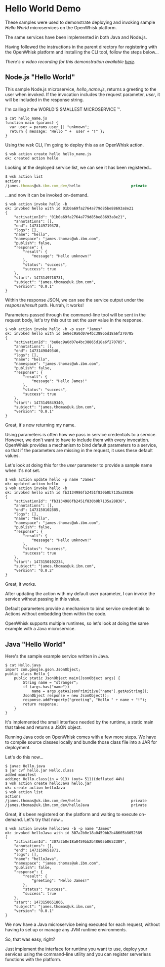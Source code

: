 # Hello World Demo

These samples were used to demonstrate deploying and invoking sample _Hello World_ microservices on the OpenWhisk platform.  

The same services have been implemented in both Java and Node.js.

Having followed the instructions in the parent directory for registering with the OpenWhisk platform and installing the CLI tool, follow the steps below...

*There's a video recording for this demonstration available [here](https://www.youtube.com/watch?v=rSmJn6ahrEM).*

## Node.js "Hello World"

This sample Node.js microservice, _hello_name.js_, returns a greeting to the user when invoked. If the invocation includes the request parameter, _user_, it will be included in the response string.

I'm calling it the WORLD'S SMALLEST MICROSERVICE ™.

```
$ cat hello_name.js
function main (params) {
  var user = params.user || "unknown";
  return { message: "Hello " +  user + "!" };
}
```

Using the _wsk_ CLI, I'm going to deploy this as an OpenWhisk action.

```
$ wsk action create hello hello_name.js
ok: created action hello
```

Looking at the deployed service list, we can see it has been registered...

```javascript
$ wsk action list
actions
/james.thomas@uk.ibm.com_dev/hello                       private    
```

…and now it can be invoked on-demand. 

```
$ wsk action invoke hello -b
ok: invoked hello with id 01b0a69fa2764a779d85be88693a8e21
{
    "activationId": "01b0a69fa2764a779d85be88693a8e21",
    "annotations": [],
    "end": 1473149719378,
    "logs": [],
    "name": "hello",
    "namespace": "james.thomas@uk.ibm.com",
    "publish": false,
    "response": {
        "result": {
            "message": "Hello unknown!"
        },
        "status": "success",
        "success": true
    },
    "start": 1473149718731,
    "subject": "james.thomas@uk.ibm.com",
    "version": "0.0.1"
}
```

Within the response JSON, we can see the service output under the _response/result_ path. Hurrah, it works! 

Parameters passed through the command-line tool will be sent in the request body, let's try this out to set the _user_ value in the response. 

```
$ wsk action invoke hello -b -p user "James"
ok: invoked hello with id be8ec9a0d07e4bc38865d18a6f270785
{
    "activationId": "be8ec9a0d07e4bc38865d18a6f270785",
    "annotations": [],
    "end": 1473149849346,
    "logs": [],
    "name": "hello",
    "namespace": "james.thomas@uk.ibm.com",
    "publish": false,
    "response": {
        "result": {
            "message": "Hello James!"
        },
        "status": "success",
        "success": true
    },
    "start": 1473149849340,
    "subject": "james.thomas@uk.ibm.com",
    "version": "0.0.1"
}
```

Great, it's now returning my name.

Using parameters is often how we pass in service credentials to a service. However, we don't want to have to include them with every invocation. OpenWhisk provides a mechanism to bind default parameters to a service, so that if the parameters are missing in the request, it uses these default values.

Let's look at doing this for the _user_ parameter to provide a sample name when it's not set.

```
$ wsk action update hello -p name "James"
ok: updated action hello
$ wsk action invoke hello -b
ok: invoked hello with id fb3134986fb2451f830b0b7135a28836
{
    "activationId": "fb3134986fb2451f830b0b7135a28836",
    "annotations": [],
    "end": 1473150102885,
    "logs": [],
    "name": "hello",
    "namespace": "james.thomas@uk.ibm.com",
    "publish": false,
    "response": {
        "result": {
            "message": "Hello unknown!"
        },
        "status": "success",
        "success": true
    },
    "start": 1473150102234,
    "subject": "james.thomas@uk.ibm.com",
    "version": "0.0.2"
}
```

Great, it works. 

After updating the action with my default user parameter, I can invoke the service without passing in this value. 

Default parameters provide a mechanism to bind service credentials to Actions without embedding them within the code. 

OpenWhisk supports multiple runtimes, so let's look at doing the same example with a Java microservice. 

## Java "Hello World"

Here's the sample example service written in Java. 

```
$ cat Hello.java
import com.google.gson.JsonObject;
public class Hello {
    public static JsonObject main(JsonObject args) {
        String name = "stranger";
        if (args.has("name"))
            name = args.getAsJsonPrimitive("name").getAsString();
        JsonObject response = new JsonObject();
        response.addProperty("greeting", "Hello " + name + "!");
        return response;
    }
}
```

It's implemented the small interface needed by the runtime, a static main that takes and returns a JSON object.

Running Java code on OpenWhisk comes with a few more steps. We have to compile source classes locally and bundle those class file into a JAR for deployment. 

Let's do this now… 

```
$ javac Hello.java
$ jar cvf hello.jar Hello.class
added manifest
adding: Hello.class(in = 913) (out= 511)(deflated 44%)
$ wsk action create helloJava hello.jar
ok: create action helloJava
$ wsk action list
actions
/james.thomas@uk.ibm.com_dev/hello                       private
/james.thomas@uk.ibm.com_dev/helloJava                   private
```

Great, it's been registered on the platform and waiting to execute on-demand. Let's try that now… 

```
$ wsk action invoke helloJava -b -p name "James"
ok: invoked helloJava with id 307a2b0e18a0459bb2b48605b8652389
{
    "activationId": "307a2b0e18a0459bb2b48605b8652389",
    "annotations": [],
    "end": 1473150651871,
    "logs": [],
    "name": "helloJava",
    "namespace": "james.thomas@uk.ibm.com",
    "publish": false,
    "response": {
        "result": {
            "greeting": "Hello James!"
        },
        "status": "success",
        "success": true
    },
    "start": 1473150651866,
    "subject": "james.thomas@uk.ibm.com",
    "version": "0.0.1"
}
```

We now have a Java microservice being executed for each request, without having to set up or manage any JVM runtime environments.

So, that was easy, right? 

Just implement the interface for runtime you want to use, deploy your services using the command-line utility and you can register serverless functions with the platform. 
